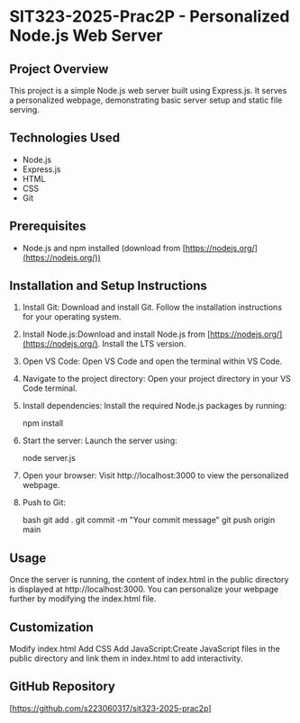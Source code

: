 # SIT323-2025-Prac2P - Personalized Node.js Web Server

## Project Overview
This project is a simple Node.js web server built using Express.js. It serves a personalized webpage, demonstrating basic server setup and static file serving.

## Technologies Used

* Node.js
* Express.js
* HTML
* CSS
* Git

## Prerequisites
* Node.js and npm installed (download from [https://nodejs.org/](https://nodejs.org/))

## Installation and Setup Instructions

1.  Install Git: Download and install Git. Follow the installation instructions for your operating system.
2.  Install Node.js:Download and install Node.js from [https://nodejs.org/](https://nodejs.org/). Install the LTS version.
3.  Open VS Code: Open VS Code and open the terminal within VS Code.
4.  Navigate to the project directory: Open your project directory in your VS Code terminal.
5.  Install dependencies: Install the required Node.js packages by running:

    npm install

6.  Start the server: Launch the server using:

    node server.js

7.  Open your browser: Visit http://localhost:3000 to view the personalized webpage.
8.  Push to Git:

    bash
    git add .
    git commit -m "Your commit message"
    git push origin main
    

## Usage

Once the server is running, the content of index.html in the public directory is displayed at http://localhost:3000. You can personalize your webpage further by modifying the index.html file.

## Customization
Modify index.html
Add CSS
Add JavaScript:Create JavaScript files in the public directory and link them in index.html to add interactivity.



## GitHub Repository

[https://github.com/s223060317/sit323-2025-prac2p]
